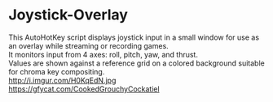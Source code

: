 # Joystick-Overlay

This AutoHotKey script displays joystick input in a small window for use as an overlay while streaming or recording games.  
It monitors input from 4 axes: roll, pitch, yaw, and thrust.  
Values are shown against a reference grid on a colored background suitable for chroma key compositing.  
http://i.imgur.com/H0KqEdN.jpg  
https://gfycat.com/CookedGrouchyCockatiel
